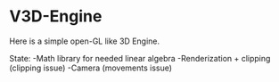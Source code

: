 # V3D-Engine

Here is a simple open-GL like 3D Engine.

State:
-Math library for needed linear algebra
-Renderization + clipping (clipping issue)
-Camera (movements issue)
